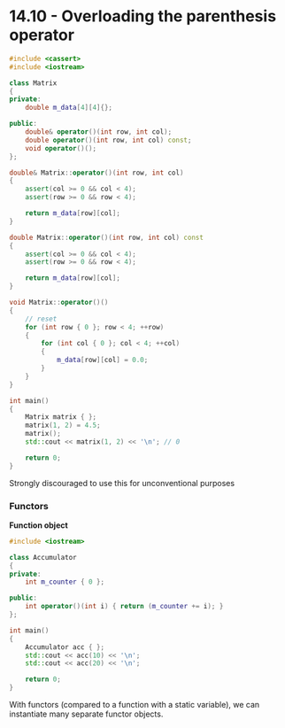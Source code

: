 # 14.10 - Overloading the parenthesis operator

```c++
#include <cassert>
#include <iostream>

class Matrix
{
private:
    double m_data[4][4]{};

public:
    double& operator()(int row, int col);
    double operator()(int row, int col) const;
    void operator()();
};

double& Matrix::operator()(int row, int col)
{
    assert(col >= 0 && col < 4);
    assert(row >= 0 && row < 4);

    return m_data[row][col];
}

double Matrix::operator()(int row, int col) const
{
    assert(col >= 0 && col < 4);
    assert(row >= 0 && row < 4);

    return m_data[row][col];
}

void Matrix::operator()()
{
    // reset
    for (int row { 0 }; row < 4; ++row)
    {
        for (int col { 0 }; col < 4; ++col)
        {
            m_data[row][col] = 0.0;
        }
    }
}

int main()
{
    Matrix matrix { };
    matrix(1, 2) = 4.5;
    matrix();
    std::cout << matrix(1, 2) << '\n'; // 0

    return 0;
}
```

Strongly discouraged to use this for unconventional purposes

### Functors
**Function object**

```c++
#include <iostream>

class Accumulator
{
private:
    int m_counter { 0 };

public:
    int operator()(int i) { return (m_counter += i); }
};

int main()
{
    Accumulator acc { };
    std::cout << acc(10) << '\n';
    std::cout << acc(20) << '\n';

    return 0;
}
```

With functors (compared to a function with a static variable), we can instantiate many
separate functor objects.
